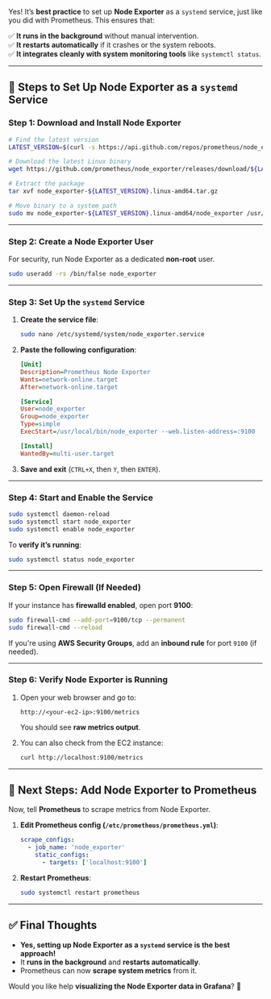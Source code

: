 Yes! It’s **best practice** to set up **Node Exporter** as a `systemd` service, just like you did with Prometheus. This ensures that:

✅ **It runs in the background** without manual intervention.  
✅ **It restarts automatically** if it crashes or the system reboots.  
✅ **It integrates cleanly with system monitoring tools** like `systemctl status`.  

---

## **📌 Steps to Set Up Node Exporter as a `systemd` Service**

### **Step 1: Download and Install Node Exporter**
```sh
# Find the latest version
LATEST_VERSION=$(curl -s https://api.github.com/repos/prometheus/node_exporter/releases/latest | grep tag_name | cut -d '"' -f 4)

# Download the latest Linux binary
wget https://github.com/prometheus/node_exporter/releases/download/${LATEST_VERSION}/node_exporter-${LATEST_VERSION}.linux-amd64.tar.gz

# Extract the package
tar xvf node_exporter-${LATEST_VERSION}.linux-amd64.tar.gz

# Move binary to a system path
sudo mv node_exporter-${LATEST_VERSION}.linux-amd64/node_exporter /usr/local/bin/
```

---

### **Step 2: Create a Node Exporter User**
For security, run Node Exporter as a dedicated **non-root** user.
```sh
sudo useradd -rs /bin/false node_exporter
```

---

### **Step 3: Set Up the `systemd` Service**
1. **Create the service file**:
   ```sh
   sudo nano /etc/systemd/system/node_exporter.service
   ```

2. **Paste the following configuration**:
   ```ini
   [Unit]
   Description=Prometheus Node Exporter
   Wants=network-online.target
   After=network-online.target

   [Service]
   User=node_exporter
   Group=node_exporter
   Type=simple
   ExecStart=/usr/local/bin/node_exporter --web.listen-address=:9100

   [Install]
   WantedBy=multi-user.target
   ```

3. **Save and exit** (`CTRL+X`, then `Y`, then `ENTER`).

---

### **Step 4: Start and Enable the Service**
```sh
sudo systemctl daemon-reload
sudo systemctl start node_exporter
sudo systemctl enable node_exporter
```

To **verify it’s running**:
```sh
sudo systemctl status node_exporter
```

---

### **Step 5: Open Firewall (If Needed)**
If your instance has **firewalld enabled**, open port **9100**:
```sh
sudo firewall-cmd --add-port=9100/tcp --permanent
sudo firewall-cmd --reload
```

If you're using **AWS Security Groups**, add an **inbound rule** for port `9100` (if needed).

---

### **Step 6: Verify Node Exporter is Running**
1. Open your web browser and go to:
   ```
   http://<your-ec2-ip>:9100/metrics
   ```
   You should see **raw metrics output**.

2. You can also check from the EC2 instance:
   ```sh
   curl http://localhost:9100/metrics
   ```

---

## **🎯 Next Steps: Add Node Exporter to Prometheus**
Now, tell **Prometheus** to scrape metrics from Node Exporter.

1. **Edit Prometheus config (`/etc/prometheus/prometheus.yml`)**:
   ```yaml
   scrape_configs:
     - job_name: 'node_exporter'
       static_configs:
         - targets: ['localhost:9100']
   ```

2. **Restart Prometheus**:
   ```sh
   sudo systemctl restart prometheus
   ```

---

## **✅ Final Thoughts**
- **Yes, setting up Node Exporter as a `systemd` service is the best approach!**
- It **runs in the background** and **restarts automatically**.
- Prometheus can now **scrape system metrics** from it.

Would you like help **visualizing the Node Exporter data in Grafana**? 🚀